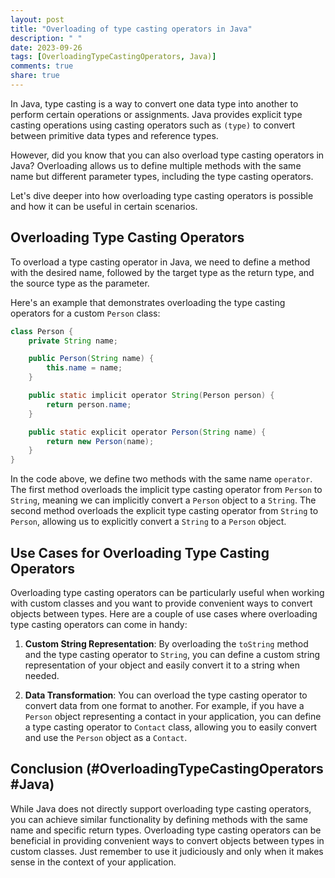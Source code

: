 ```yaml
---
layout: post
title: "Overloading of type casting operators in Java"
description: " "
date: 2023-09-26
tags: [OverloadingTypeCastingOperators, Java)]
comments: true
share: true
---
```


In Java, type casting is a way to convert one data type into another to perform certain operations or assignments. Java provides explicit type casting operations using casting operators such as `(type)` to convert between primitive data types and reference types.

However, did you know that you can also overload type casting operators in Java? Overloading allows us to define multiple methods with the same name but different parameter types, including the type casting operators.

Let's dive deeper into how overloading type casting operators is possible and how it can be useful in certain scenarios.

## Overloading Type Casting Operators

To overload a type casting operator in Java, we need to define a method with the desired name, followed by the target type as the return type, and the source type as the parameter.

Here's an example that demonstrates overloading the type casting operators for a custom `Person` class:

```java
class Person {
    private String name;

    public Person(String name) {
        this.name = name;
    }

    public static implicit operator String(Person person) {
        return person.name;
    }

    public static explicit operator Person(String name) {
        return new Person(name);
    }
}
```

In the code above, we define two methods with the same name `operator`. The first method overloads the implicit type casting operator from `Person` to `String`, meaning we can implicitly convert a `Person` object to a `String`. The second method overloads the explicit type casting operator from `String` to `Person`, allowing us to explicitly convert a `String` to a `Person` object.

## Use Cases for Overloading Type Casting Operators

Overloading type casting operators can be particularly useful when working with custom classes and you want to provide convenient ways to convert objects between types. Here are a couple of use cases where overloading type casting operators can come in handy:

1. **Custom String Representation**: By overloading the `toString` method and the type casting operator to `String`, you can define a custom string representation of your object and easily convert it to a string when needed.

2. **Data Transformation**: You can overload the type casting operator to convert data from one format to another. For example, if you have a `Person` object representing a contact in your application, you can define a type casting operator to `Contact` class, allowing you to easily convert and use the `Person` object as a `Contact`.

## Conclusion (#OverloadingTypeCastingOperators #Java)

While Java does not directly support overloading type casting operators, you can achieve similar functionality by defining methods with the same name and specific return types. Overloading type casting operators can be beneficial in providing convenient ways to convert objects between types in custom classes. Just remember to use it judiciously and only when it makes sense in the context of your application.